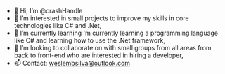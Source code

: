 - 👋 Hi, I’m @crashHandle
- 👀 I’m interested in small projects to improve my skills in core technologies like C# and .Net,
- 🌱 I’m currently learning 'm currently learning a programming language like C# and learning how to use the .Net framework,
- 💞️ I’m looking to collaborate on with small groups from all areas from back to front-end who are interested in hiring a developer,
- 📫 Contact: weslembsilva@outlook.com
